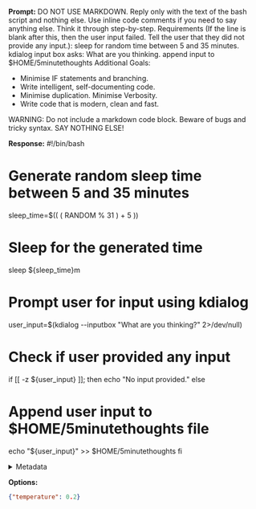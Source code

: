 **Prompt:**
DO NOT USE MARKDOWN.
Reply only with the text of the bash script and nothing else. Use inline code comments if you need to say anything else.
Think it through step-by-step.
Requirements (If the line is blank after this, then the user input failed. Tell the user that they did not provide any input.): sleep for random time between 5 and 35 minutes. kdialog input box asks: What are you thinking. append input to $HOME/5minutethoughts
Additional Goals:
  - Minimise IF statements and branching.
  - Write intelligent, self-documenting code.
  - Minimise duplication. Minimise Verbosity.
  - Write code that is modern, clean and fast.

WARNING: Do not include a markdown code block.
Beware of bugs and tricky syntax. SAY NOTHING ELSE!


**Response:**
#!/bin/bash

# Generate random sleep time between 5 and 35 minutes
sleep_time=$(( ( RANDOM % 31 ) + 5 ))

# Sleep for the generated time
sleep ${sleep_time}m

# Prompt user for input using kdialog
user_input=$(kdialog --inputbox "What are you thinking?" 2>/dev/null)

# Check if user provided any input
if [[ -z ${user_input} ]]; then
  echo "No input provided."
else
  # Append user input to $HOME/5minutethoughts file
  echo "${user_input}" >> $HOME/5minutethoughts
fi

<details><summary>Metadata</summary>

- Duration: 5455 ms
- Datetime: 2023-07-24T18:01:59.664942
- Model: gpt-3.5-turbo-0613

</details>

**Options:**
```json
{"temperature": 0.2}
```


